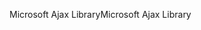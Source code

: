 <span data-ttu-id="c16f1-101">Microsoft Ajax Library</span><span class="sxs-lookup"><span data-stu-id="c16f1-101">Microsoft Ajax Library</span></span>